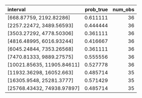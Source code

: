 | interval                   |   prob_true |   num_obs |
|:---------------------------|------------:|----------:|
| [668.87759, 2192.82286]    |    0.611111 |        36 |
| [2257.22472, 3489.56593]   |    0.444444 |        36 |
| [3503.27292, 4778.50306]   |    0.361111 |        36 |
| [4816.48995, 6016.93244]   |    0.416667 |        36 |
| [6045.24844, 7353.26568]   |    0.361111 |        36 |
| [7470.81333, 9889.27575]   |    0.555556 |        36 |
| [10021.85635, 11905.84611] |    0.527778 |        36 |
| [11932.36298, 16052.663]   |    0.485714 |        35 |
| [16305.9548, 25281.3777]   |    0.571429 |        35 |
| [25768.43432, 74938.97897] |    0.485714 |        35 |